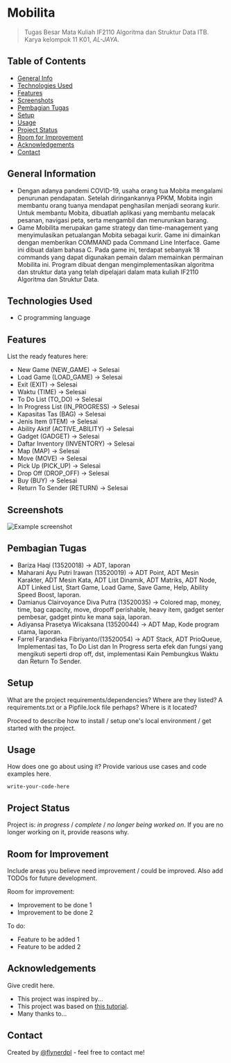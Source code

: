 # Mobilita
> Tugas Besar Mata Kuliah IF2110 Algoritma dan Struktur Data ITB.
> Karya kelompok 11 K01, <i>AL-JAYA</i>.

## Table of Contents
* [General Info](#general-information)
* [Technologies Used](#technologies-used)
* [Features](#features)
* [Screenshots](#screenshots)
* [Pembagian Tugas](#pembagian-tugas)
* [Setup](#setup)
* [Usage](#usage)
* [Project Status](#project-status)
* [Room for Improvement](#room-for-improvement)
* [Acknowledgements](#acknowledgements)
* [Contact](#contact)
<!-- * [License](#license) -->


## General Information
- Dengan adanya pandemi COVID-19, usaha orang tua Mobita mengalami penurunan pendapatan. Setelah diringankannya PPKM, Mobita ingin membantu orang tuanya mendapat penghasilan menjadi seorang kurir. Untuk membantu Mobita, dibuatlah aplikasi yang membantu melacak pesanan, navigasi peta, serta mengambil dan menurunkan barang.
- Game Mobilita merupakan game strategy dan time-management yang menyimulasikan petualangan Mobita sebagai kurir. Game ini dimainkan dengan memberikan COMMAND pada Command Line Interface. Game ini dibuat dalam bahasa C. Pada game ini, terdapat sebanyak 18 commands yang dapat digunakan pemain dalam memainkan permainan Mobilita ini. Program dibuat dengan mengimplementasikan algoritma dan struktur data yang telah dipelajari dalam mata kuliah IF2110 Algoritma dan Struktur Data.


## Technologies Used
- C programming language


## Features
List the ready features here:
- New Game (NEW_GAME) -> Selesai
- Load Game (LOAD_GAME) -> Selesai
- Exit (EXIT) -> Selesai
- Waktu (TIME) -> Selesai
- To Do List (TO_DO) -> Selesai
- In Progress List (IN_PROGRESS) -> Selesai
- Kapasitas Tas (BAG) -> Selesai
- Jenis Item (ITEM) -> Selesai
- Ability Aktif (ACTIVE_ABILITY) -> Selesai
- Gadget (GADGET) -> Selesai
- Daftar Inventory (INVENTORY) -> Selesai
- Map (MAP) -> Selesai
- Move (MOVE) -> Selesai
- Pick Up (PICK_UP) -> Selesai
- Drop Off (DROP_OFF) -> Selesai
- Buy (BUY) -> Selesai
- Return To Sender (RETURN) -> Selesai


## Screenshots
![Example screenshot](https://drive.google.com/uc?export=view&id=1OFkU1gYsQk5zFhEEs1IxMAMatJFI4EUS)

## Pembagian Tugas
<ul>
    <li>Bariza Haqi (13520018) -> ADT, laporan</li>
    <li>Maharani Ayu Putri Irawan (13520019) -> ADT Point, ADT Mesin Karakter, ADT Mesin Kata, ADT List Dinamik, ADT Matriks, ADT Node, ADT Linked List, Start Game, Load Game, Save Game, Help, Ability Speed Boost, laporan. </li>
    <li>Damianus Clairvoyance Diva Putra (13520035) -> Colored map, money, time, bag capacity, move, dropoff perishable, heavy item, gadget senter pembesar, gadget pintu ke mana saja, laporan. </li>
    <li>Adiyansa Prasetya Wicaksana (13520044) -> ADT Map, Kode program utama, laporan. </li>
    <li>Farrel Farandieka Fibriyanto/(13520054) -> ADT Stack, ADT PrioQueue, Implementasi tas, To Do List dan In Progress serta efek dan fungsi yang mengikuti seperti drop off, dst, implementasi Kain Pembungkus Waktu dan Return To Sender.</li>
</ul>

## Setup
What are the project requirements/dependencies? Where are they listed? A requirements.txt or a Pipfile.lock file perhaps? Where is it located?

Proceed to describe how to install / setup one's local environment / get started with the project.


## Usage
How does one go about using it?
Provide various use cases and code examples here.

`write-your-code-here`


## Project Status
Project is: _in progress_ / _complete_ / _no longer being worked on_. If you are no longer working on it, provide reasons why.


## Room for Improvement
Include areas you believe need improvement / could be improved. Also add TODOs for future development.

Room for improvement:
- Improvement to be done 1
- Improvement to be done 2

To do:
- Feature to be added 1
- Feature to be added 2


## Acknowledgements
Give credit here.
- This project was inspired by...
- This project was based on [this tutorial](https://www.example.com).
- Many thanks to...


## Contact
Created by [@flynerdpl](https://www.flynerd.pl/) - feel free to contact me!


<!-- Optional -->
<!-- ## License -->
<!-- This project is open source and available under the [... License](). -->

<!-- You don't have to include all sections - just the one's relevant to your project -->